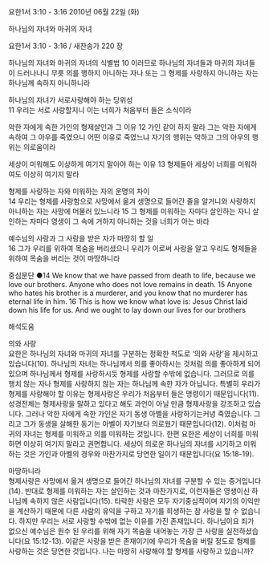 요한1서 3:10 - 3:16 
2010년 06월 22일 (화)

하나님의 자녀와 마귀의 자녀



요한1서 3:10 - 3:16 / 새찬송가 220 장


하나님의 자녀와 마귀의 자녀의 식별법 
10 이러므로 하나님의 자녀들과 마귀의 자녀들이 드러나나니 무릇 의를 행하지 아니하는 자나 또는 그 형제를 사랑하지 아니하는 자는 하나님께 속하지 아니하니라  

하나님의 자녀가 서로사랑해야 하는 당위성  
11 우리는 서로 사랑할지니 이는 너희가 처음부터 들은 소식이라  

악한 자에게 속한 가인의 형제살인과 그 이유 
12 가인 같이 하지 말라 그는 악한 자에게 속하여 그 아우를 죽였으니 어떤 이유로 죽였느냐 자기의 행위는 악하고 그의 아우의 행위는 의로움이라  

세상이 미워해도 이상하게 여기지 말아야 하는 이유 
13 형제들아 세상이 너희를 미워하여도 이상히 여기지 말라  

형제를 사랑하는 자와 미워하는 자의 운명의 차이  
14 우리는 형제를 사랑함으로 사망에서 옮겨 생명으로 들어간 줄을 알거니와 사랑하지 아니하는 자는 사망에 머물러 있느니라 15 그 형제를 미워하는 자마다 살인하는 자니 살인하는 자마다 영생이 그 속에 거하지 아니하는 것을 너희가 아는 바라  

예수님의 사랑과 그 사랑을 받은 자가 마땅히 할 일  
16 그가 우리를 위하여 목숨을 버리셨으니 우리가 이로써 사랑을 알고 우리도 형제들을 위하여 목숨을 버리는 것이 마땅하니라    

중심문단 ●14 We know that we have passed from death to life, because we love our brothers. Anyone who does not love remains in death. 15 Anyone who hates his brother is a murderer, and you know that no murderer has eternal life in him. 16 This is how we know what love is: Jesus Christ laid down his life for us. And we ought to lay down our lives for our brothers

해석도움





의와 사랑   
요한은 하나님의 자녀와 마귀의 자녀를 구분하는 정확한 척도로 ‘의와 사랑’을 제시하고 있습니다(10). 하나님의 자녀는 하나님께서 의를 좋아하시는 것처럼 의를 좋아하게 되어 있으며 하나님께서 형제를 사랑하시듯 형제를 사랑할 수밖에 없습니다. 그러므로 의를 행치 않는 자나 형제를 사랑하지 않는 자는 하나님께 속한 자가 아닙니다. 특별히 우리가 형제를 사랑해야 할 이유는 형제사랑은 우리가 처음부터 들은 명령이기 때문입니다(11). 성경전체는 형제사랑을 말하고 있다고 해도 과언이 아닐 만큼 형제사랑을 강조하고 있습니다. 그러나 악한 자에게 속한 가인은 자기 동생 아벨을 사랑하기는커녕 죽였습니다. 그리고 그가 동생을 살해한 동기는 아벨이 자기보다 의로웠기 때문입니다(12). 이처럼 마귀의 자녀는 형제를 미워하고 의를 미워하는 것입니다. 한편 요한은 세상이 너희를 미워하면 이상히 여기지 말라고 권면합니다. 세상이 의로운 하나님의 자녀를 시기하고 미워하는 것은 가인과 아벨의 경우와 마찬가지로 당연한 일이기 때문입니다(요 15:18-19).    

마땅하니라   
형제사랑은 사망에서 옮겨 생명으로 들어간 하나님의 자녀를 구분할 수 있는 증거입니다(14). 반대로 형제를 미워하는 자는 살인하는 것과 마찬가지로, 이런자들은 영생이신 하나님께 속하지 않은 사람입니다(15). 타락한 사람은 모두 자기중심적이며 자기의 이익만을 계산하기 때문에 다른 사람의 유익을 구하고 자기를 희생하는 참 사랑을 할 수 없습니다. 하지만 우리는 서로 사랑할 수밖에 없는 이유를 가진 존재입니다. 하나님이요 죄가 없으신 예수님은 원수 된 우리를 위해 자기 목숨을 내어놓는 가장 큰 사랑을 실천하셨습니다(요 15:12-13). 이같은 사랑을 받은 존재이기에 우리가 목숨을 버릴 정도로 형제를 사랑하는 것은 당연한 것입니다. 나는 마땅히 사랑해야 할 형제를 사랑하고 있습니까?